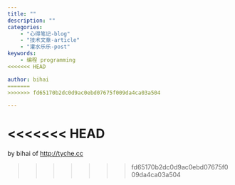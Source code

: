 ```yaml
---
title: ""
description: ""
categories:
    - "心得笔记-blog"
    - "技术文章-article"
    - "灌水乐乐-post"
keywords:
    - 编程 programming
<<<<<<< HEAD

author: bihai
=======
>>>>>>> fd65170b2dc0d9ac0ebd07675f009da4ca03a504

---
```



<<<<<<< HEAD
=======
by bihai of http://tyche.cc
>>>>>>> fd65170b2dc0d9ac0ebd07675f009da4ca03a504


